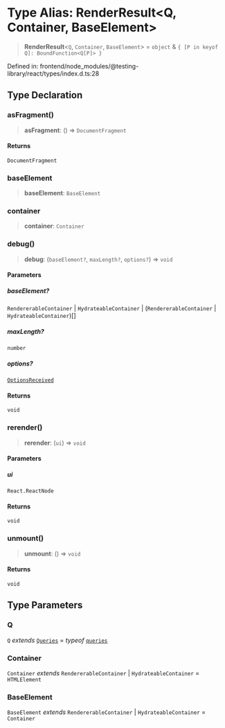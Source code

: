 # Type Alias: RenderResult\<Q, Container, BaseElement\>

> **RenderResult**\<`Q`, `Container`, `BaseElement`\> = `object` & `{ [P in keyof Q]: BoundFunction<Q[P]> }`

Defined in: frontend/node\_modules/@testing-library/react/types/index.d.ts:28

## Type Declaration

### asFragment()

> **asFragment**: () => `DocumentFragment`

#### Returns

`DocumentFragment`

### baseElement

> **baseElement**: `BaseElement`

### container

> **container**: `Container`

### debug()

> **debug**: (`baseElement?`, `maxLength?`, `options?`) => `void`

#### Parameters

##### baseElement?

`RendererableContainer` | `HydrateableContainer` | (`RendererableContainer` \| `HydrateableContainer`)[]

##### maxLength?

`number`

##### options?

[`OptionsReceived`](../namespaces/prettyFormat/type-aliases/OptionsReceived.md)

#### Returns

`void`

### rerender()

> **rerender**: (`ui`) => `void`

#### Parameters

##### ui

`React.ReactNode`

#### Returns

`void`

### unmount()

> **unmount**: () => `void`

#### Returns

`void`

## Type Parameters

### Q

`Q` *extends* [`Queries`](../interfaces/Queries.md) = *typeof* [`queries`](../namespaces/queries/index.md)

### Container

`Container` *extends* `RendererableContainer` \| `HydrateableContainer` = `HTMLElement`

### BaseElement

`BaseElement` *extends* `RendererableContainer` \| `HydrateableContainer` = `Container`

